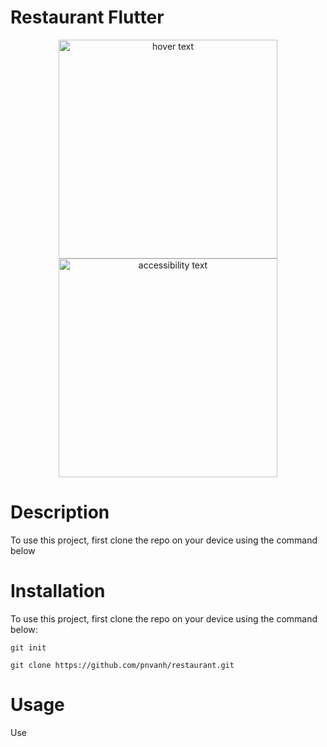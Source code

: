 # Restaurant Flutter
<!-- Add a demo for your project -->
<p align="center">
  <img src="https://i.snipboard.io/SmxRwh.jpg" width="350" title="hover text">
  <img src="https://i.snipboard.io/SmxRwh.jpg" width="350" alt="accessibility text">
</p>

# Description

To use this project, first clone the repo on your device using the command below

# Installation

To use this project, first clone the repo on your device using the command below:

```git init```

```git clone https://github.com/pnvanh/restaurant.git```

# Usage

Use
